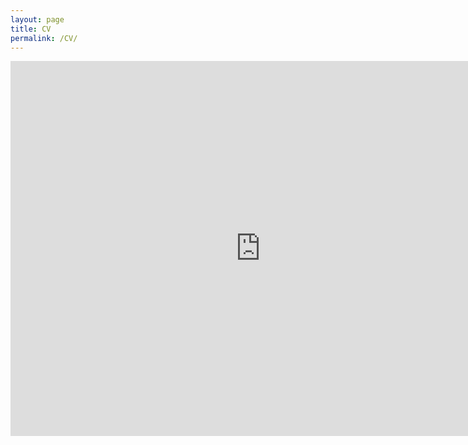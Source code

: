 ```yaml
---
layout: page
title: CV
permalink: /CV/
---
```


<embed src="https://ajda-marjanovic.github.io/CV_Marjanovic.pdf" type="application/pdf" width="800px" height="600px"/>
